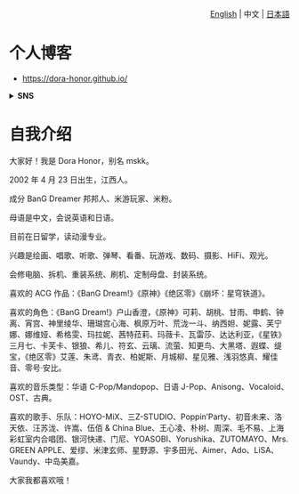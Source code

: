 <div align="right">

[English](README.md) | 中文 | [日本語](README_JA.md)

</div>

# 个人博客
- https://dora-honor.github.io/

<details>
<summary><strong>SNS</strong></summary>

* 哔哩哔哩: https://space.bilibili.com/68026760
* YouTube: https://youtube.com/@dorahonor_mskk
* 小红书: https://www.xiaohongshu.com/user/profile/63b56120000000002702a843
* 微博: https://weibo.com/u/5635501226
* X (Twitter): https://x.com/dora_honor
* Bluesky: https://bsky.app/profile/dora-honor.bsky.social
* Threads: https://www.threads.com/@dora_honor
* Instagram: https://www.instagram.com/dora_honor
* Facebook: https://www.facebook.com/dora.honor.944
* 米游社: https://www.miyoushe.com/ys/accountCenter/postList?id=295708491
* HoYoLAB: https://www.hoyolab.com/accountCenter?id=300847631
* Spotify: https://open.spotify.com/user/31tnk5f4als6u4r7kcg2mj2dqq4a?si=965ed51d110f42eb&nd=1&dlsi=ad0481066f9d4d68
* 网易云音乐: https://music.163.com/#/user/home?id=436313178

</details>

# 自我介绍

大家好！我是 Dora Honor，别名 mskk。

2002 年 4 月 23 日出生，江西人。

成分 BanG Dreamer 邦邦人、米游玩家、米粉。

母语是中文，会说英语和日语。

目前在日留学，读动漫专业。

兴趣是绘画、唱歌、听歌、弹琴、看番、玩游戏、数码、摄影、HiFi、观光。

会修电脑、拆机、重装系统、刷机、定制母盘、封装系统。

喜欢的 ACG 作品：《BanG Dream!》《原神》《绝区零》《崩坏：星穹铁道》。

喜欢的角色：《BanG Dream!》户山香澄，《原神》可莉、胡桃、甘雨、申鹤、钟离、宵宫、神里绫华、珊瑚宫心海、枫原万叶、荒泷一斗、纳西妲、妮露、芙宁娜、娜维娅、希格雯、玛拉妮、茜特菈莉、玛薇卡、瓦雷莎、达达利亚，《星铁》三月七、卡芙卡、银狼、希儿、符玄、云璃、流萤、知更鸟、大黑塔、遐蝶、缇宝，《绝区零》艾莲、朱鸢、青衣、柏妮斯、月城柳、星见雅、浅羽悠真、耀佳音、零号·安比。

喜欢的音乐类型：华语 C-Pop/Mandopop、日语 J-Pop、Anisong、Vocaloid、OST、古典。

喜欢的歌手、乐队：HOYO-MiX、三Z-STUDIO、Poppin’Party、初音未来、洛天依、汪苏泷、许嵩、伍佰 & China Blue、王心凌、朴树、周深、毛不易、上海彩虹室内合唱团、银河快递、门尼、YOASOBI、Yorushika、ZUTOMAYO、Mrs. GREEN APPLE、爱缪、米津玄师、星野源、宇多田光、Aimer、Ado、LiSA、Vaundy、中岛美嘉。

大家我都喜欢哦！
